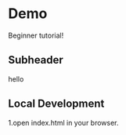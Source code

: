 # Demo

Beginner tutorial!

## Subheader
hello

## Local Development

1.open index.html in your browser.
